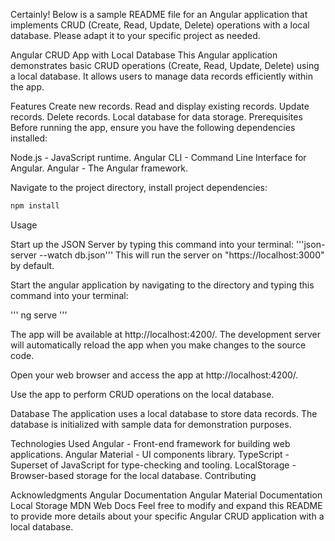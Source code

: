 
Certainly! Below is a sample README file for an Angular application that implements CRUD (Create, Read, Update, Delete) operations with a local database. Please adapt it to your specific project as needed.

Angular CRUD App with Local Database
This Angular application demonstrates basic CRUD operations (Create, Read, Update, Delete) using a local database. It allows users to manage data records efficiently within the app.

Features
Create new records.
Read and display existing records.
Update records.
Delete records.
Local database for data storage.
Prerequisites
Before running the app, ensure you have the following dependencies installed:

Node.js - JavaScript runtime.
Angular CLI - Command Line Interface for Angular.
Angular - The Angular framework.

Navigate to the project directory, install project dependencies:

```python
npm install
```
Usage
 
Start up the JSON Server by typing this command into your terminal:
'''json-server --watch db.json'''
This will run the server on "https://localhost:3000" by default.

Start the angular application by navigating to the directory and typing this command into your terminal:

'''
ng serve
'''

The app will be available at http://localhost:4200/. The development server will automatically reload the app when you make changes to the source code.

Open your web browser and access the app at http://localhost:4200/.

Use the app to perform CRUD operations on the local database.

Database
The application uses a local database to store data records. The database is initialized with sample data for demonstration purposes.

Technologies Used
Angular - Front-end framework for building web applications.
Angular Material - UI components library.
TypeScript - Superset of JavaScript for type-checking and tooling.
LocalStorage - Browser-based storage for the local database.
Contributing

Acknowledgments
Angular Documentation
Angular Material Documentation
Local Storage MDN Web Docs
Feel free to modify and expand this README to provide more details about your specific Angular CRUD application with a local database.






